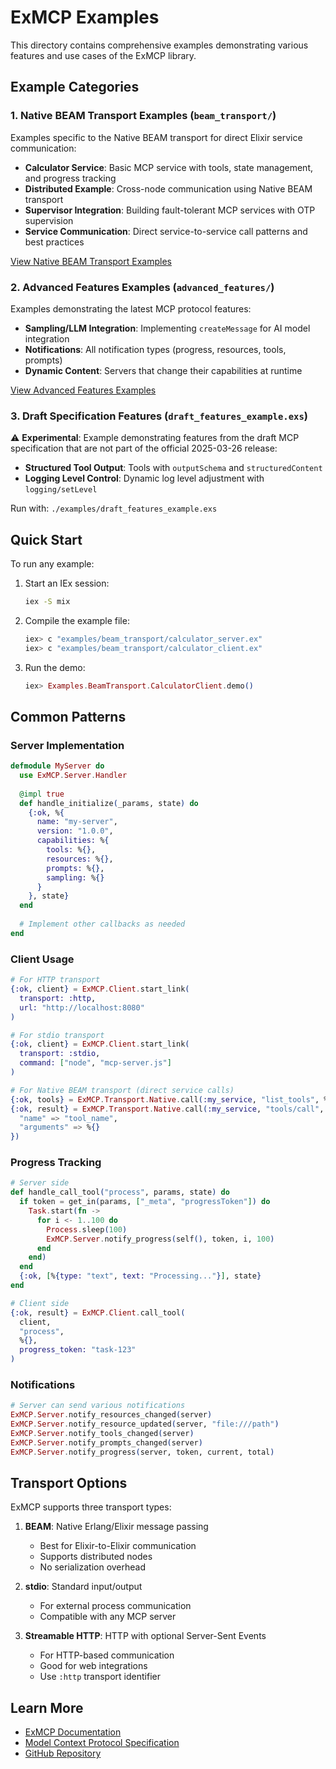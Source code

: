 # ExMCP Examples

This directory contains comprehensive examples demonstrating various features and use cases of the ExMCP library.

## Example Categories

### 1. Native BEAM Transport Examples (`beam_transport/`)

Examples specific to the Native BEAM transport for direct Elixir service communication:

- **Calculator Service**: Basic MCP service with tools, state management, and progress tracking
- **Distributed Example**: Cross-node communication using Native BEAM transport
- **Supervisor Integration**: Building fault-tolerant MCP services with OTP supervision
- **Service Communication**: Direct service-to-service call patterns and best practices

[View Native BEAM Transport Examples](beam_transport/README.md)

### 2. Advanced Features Examples (`advanced_features/`)

Examples demonstrating the latest MCP protocol features:

- **Sampling/LLM Integration**: Implementing `createMessage` for AI model integration
- **Notifications**: All notification types (progress, resources, tools, prompts)
- **Dynamic Content**: Servers that change their capabilities at runtime

[View Advanced Features Examples](advanced_features/README.md)

### 3. Draft Specification Features (`draft_features_example.exs`)

⚠️ **Experimental**: Example demonstrating features from the draft MCP specification that are not part of the official 2025-03-26 release:

- **Structured Tool Output**: Tools with `outputSchema` and `structuredContent`
- **Logging Level Control**: Dynamic log level adjustment with `logging/setLevel`

Run with: `./examples/draft_features_example.exs`

## Quick Start

To run any example:

1. Start an IEx session:
   ```bash
   iex -S mix
   ```

2. Compile the example file:
   ```elixir
   iex> c "examples/beam_transport/calculator_server.ex"
   iex> c "examples/beam_transport/calculator_client.ex"
   ```

3. Run the demo:
   ```elixir
   iex> Examples.BeamTransport.CalculatorClient.demo()
   ```

## Common Patterns

### Server Implementation

```elixir
defmodule MyServer do
  use ExMCP.Server.Handler
  
  @impl true
  def handle_initialize(_params, state) do
    {:ok, %{
      name: "my-server",
      version: "1.0.0",
      capabilities: %{
        tools: %{},
        resources: %{},
        prompts: %{},
        sampling: %{}
      }
    }, state}
  end
  
  # Implement other callbacks as needed
end
```

### Client Usage

```elixir
# For HTTP transport
{:ok, client} = ExMCP.Client.start_link(
  transport: :http,
  url: "http://localhost:8080"
)

# For stdio transport
{:ok, client} = ExMCP.Client.start_link(
  transport: :stdio,
  command: ["node", "mcp-server.js"]
)

# For Native BEAM transport (direct service calls)
{:ok, tools} = ExMCP.Transport.Native.call(:my_service, "list_tools", %{})
{:ok, result} = ExMCP.Transport.Native.call(:my_service, "tools/call", %{
  "name" => "tool_name",
  "arguments" => %{}
})
```

### Progress Tracking

```elixir
# Server side
def handle_call_tool("process", params, state) do
  if token = get_in(params, ["_meta", "progressToken"]) do
    Task.start(fn ->
      for i <- 1..100 do
        Process.sleep(100)
        ExMCP.Server.notify_progress(self(), token, i, 100)
      end
    end)
  end
  {:ok, [%{type: "text", text: "Processing..."}], state}
end

# Client side
{:ok, result} = ExMCP.Client.call_tool(
  client, 
  "process", 
  %{},
  progress_token: "task-123"
)
```

### Notifications

```elixir
# Server can send various notifications
ExMCP.Server.notify_resources_changed(server)
ExMCP.Server.notify_resource_updated(server, "file:///path")
ExMCP.Server.notify_tools_changed(server)
ExMCP.Server.notify_prompts_changed(server)
ExMCP.Server.notify_progress(server, token, current, total)
```

## Transport Options

ExMCP supports three transport types:

1. **BEAM**: Native Erlang/Elixir message passing
   - Best for Elixir-to-Elixir communication
   - Supports distributed nodes
   - No serialization overhead

2. **stdio**: Standard input/output
   - For external process communication
   - Compatible with any MCP server

3. **Streamable HTTP**: HTTP with optional Server-Sent Events
   - For HTTP-based communication
   - Good for web integrations
   - Use `:http` transport identifier

## Learn More

- [ExMCP Documentation](https://hexdocs.pm/ex_mcp)
- [Model Context Protocol Specification](https://modelcontextprotocol.io)
- [GitHub Repository](https://github.com/azmaveth/ex_mcp)